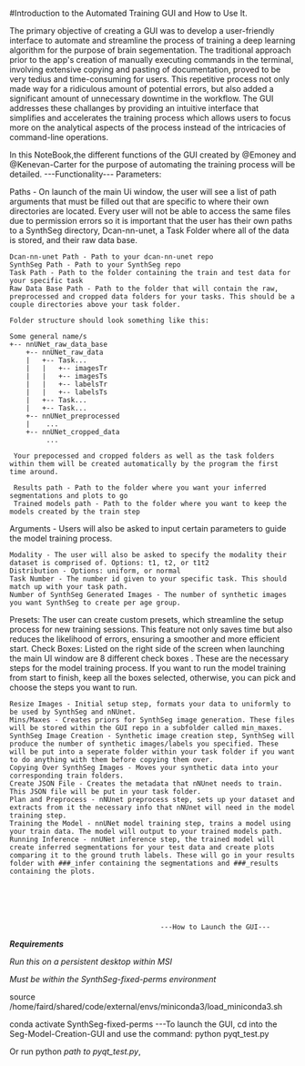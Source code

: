 #Introduction to the Automated Training GUI and How to Use It.

The primary objective of creating a GUI was to develop a user-friendly
interface to automate and streamline the process of training a deep
learning algorithm for the purpose of brain segementation. The traditional
approach prior to the app's creation of manually executing commands in the
terminal, involving extensive copying and pasting of documentation, proved
to be very tedius and time-consuming for users. This repetitive process not
only made way for a ridiculous amount of potential errors, but also added a
significant amount of unnecessary downtime in the workflow. The GUI
addresses these challanges by providing an intuitive interface that
simplifies and accelerates the training process which allows users to focus
more on the analytical aspects of the process instead of the intricacies of
command-line operations.

In this NoteBook,the different functions of the GUI created by @Emoney and
@Kenevan-Carter for the purpose of automating the training process will be
detailed.
                                        ---Functionality---
Parameters:

Paths - On launch of the main Ui window, the user will see a list of path arguments that must be filled out that are specific to where their own directories are located. Every user will not be able to access the same files due to permission errors so it is important that the user has their own paths to a SynthSeg directory, Dcan-nn-unet, a Task Folder where all of the data is stored, and their raw data base.
    
    Dcan-nn-unet Path - Path to your dcan-nn-unet repo
    SynthSeg Path - Path to your SynthSeg repo
    Task Path - Path to the folder containing the train and test data for your specific task
    Raw Data Base Path - Path to the folder that will contain the raw, preprocessed and cropped data folders for your tasks. This should be a couple directories above your task folder.
    
    Folder structure should look something like this:
    
    Some general name/s
    +-- nnUNet_raw_data_base
        +-- nnUNet_raw_data
        |   +-- Task...
        |   |   +-- imagesTr
        |   |   +-- imagesTs
        |   |   +-- labelsTr
        |   |   +-- labelsTs
        |   +-- Task...
        |   +-- Task...
        +-- nnUNet_preprocessed
        |    ...
        +-- nnUNet_cropped_data
             ...
            
     Your prepocessed and cropped folders as well as the task folders within them will be created automatically by the program the first time around.
     
     Results path - Path to the folder where you want your inferred segmentations and plots to go
     Trained models path - Path to the folder where you want to keep the models created by the train step
    
Arguments - Users will also be asked to input certain parameters to guide the model training process.

    Modality - The user will also be asked to specify the modality their dataset is comprised of. Options: t1, t2, or t1t2
    Distribution - Options: uniform, or normal
    Task Number - The number id given to your specific task. This should match up with your task path.
    Number of SynthSeg Generated Images - The number of synthetic images you want SynthSeg to create per age group.
    
Presets: 
    The user can create custom presets, which streamline the setup process for new training sessions. This feature not only saves time but also reduces the likelihood of errors, ensuring a smoother and more efficient start.
Check Boxes:
    Listed on the right side of the screen when launching the main UI window are 8 different check boxes . These are the necessary steps for the model training process. If you want to run the model training from start to finish, keep all the boxes selected, otherwise, you can pick and choose the steps you want to run.
    
    Resize Images - Initial setup step, formats your data to uniformly to be used by SynthSeg and nNUnet.
    Mins/Maxes - Creates priors for SynthSeg image generation. These files will be stored within the GUI repo in a subfolder called min_maxes.
    SynthSeg Image Creation - Synthetic image creation step, SynthSeg will produce the number of synthetic images/labels you specified. These will be put into a seperate folder within your task folder if you want to do anything with them before copying them over.
    Copying Over SynthSeg Images - Moves your synthetic data into your corresponding train folders. 
    Create JSON File - Creates the metadata that nNUnet needs to train. This JSON file will be put in your task folder.
    Plan and Preprocess - nNUnet preprocess step, sets up your dataset and extracts from it the necessary info that nNUnet will need in the model training step.
    Training the Model - nnUNet model training step, trains a model using your train data. The model will output to your trained models path.
    Running Inference - nnUNet inference step, the trained model will create inferred segmentations for your test data and create plots comparing it to the ground truth labels. These will go in your results folder with ###_infer containing the segmentations and ###_results containing the plots.




 

                                         ---How to Launch the GUI---
***Requirements***

*Run this on a persistent desktop within MSI*

*Must be within the SynthSeg-fixed-perms environment*

source /home/faird/shared/code/external/envs/miniconda3/load_miniconda3.sh

conda activate SynthSeg-fixed-perms
---To launch the GUI, cd into the Seg-Model-Creation-GUI and use the command:
python pyqt_test.py

Or run 
python *path to pyqt_test.py*, 
